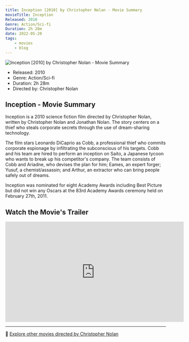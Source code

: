 ```yaml
---
title: Inception [2010] by Christopher Nolan - Movie Summary
movieTitle: Inception
Released: 2010
Genre: Action/Sci-fi
Duration: 2h 28m
date: 2022-05-20
tags:
    - movies
    - blog
---
```


![Inception [2010] by Christopher Nolan - Movie Summary](/images/movie-inception.jpg)

- Released: 2010
- Genre: Action/Sci-fi
- Duration: 2h 28m
- Directed by: Christopher Nolan

## Inception - Movie Summary

Inception is a 2010 science fiction film directed by Christopher Nolan, written by Christopher Nolan and Jonathan Nolan. The story centers on a thief who steals corporate secrets through the use of dream-sharing technology.

The film stars Leonardo DiCaprio as Cobb, a professional thief who commits corporate espionage by infiltrating the subconscious of his targets. Cobb and his team are hired to perform an inception on Saito, a Japanese tycoon who wants to break up his competitor's company. The team consists of Cobb and Ariadne, who devises the plan for him; Eames, an expert forger; Yusuf, a chemist/assassin; and Arthur, an extractor who can bring people safely out of dreams.

Inception was nominated for eight Academy Awards including Best Picture but did not win any Oscars at the 83rd Academy Awards ceremony held on February 27th, 2011.

## Watch the Movie's Trailer

<iframe width="560" height="315" src="https://www.youtube-nocookie.com/embed/5EiV_HXIIGs" title="YouTube video player" frameborder="0" allow="accelerometer; autoplay; clipboard-write; encrypted-media; gyroscope; picture-in-picture" allowfullscreen></iframe>

---

🍿 [Explore other movies directed by Christopher Nolan](/)